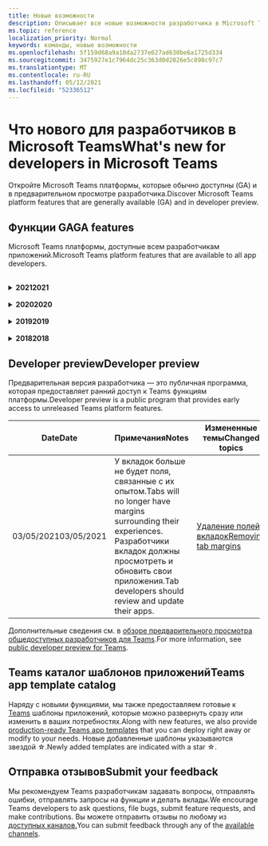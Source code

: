 ```yaml
---
title: Новые возможности
description: Описывает все новые возможности разработчика в Microsoft Teams
ms.topic: reference
localization_priority: Normal
keywords: команды, новые возможности
ms.openlocfilehash: 5f159d68a9a10da2737e627ad630be6a1725d334
ms.sourcegitcommit: 3475927e1c7964dc25c363d0d2026e5c898c97c7
ms.translationtype: MT
ms.contentlocale: ru-RU
ms.lasthandoff: 05/12/2021
ms.locfileid: "52336512"
---
```

# <a name="whats-new-for-developers-in-microsoft-teams"></a><span data-ttu-id="8a5f8-104">Что нового для разработчиков в Microsoft Teams</span><span class="sxs-lookup"><span data-stu-id="8a5f8-104">What's new for developers in Microsoft Teams</span></span>

<span data-ttu-id="8a5f8-105">Откройте Microsoft Teams платформы, которые обычно доступны (GA) и в предварительном просмотре разработчика.</span><span class="sxs-lookup"><span data-stu-id="8a5f8-105">Discover Microsoft Teams platform features that are generally available (GA) and in developer preview.</span></span>

## <a name="ga-features"></a><span data-ttu-id="8a5f8-106">Функции GA</span><span class="sxs-lookup"><span data-stu-id="8a5f8-106">GA features</span></span>

<span data-ttu-id="8a5f8-107">Microsoft Teams платформы, доступные всем разработчикам приложений.</span><span class="sxs-lookup"><span data-stu-id="8a5f8-107">Microsoft Teams platform features that are available to all app developers.</span></span>

<br>

<details>

<summary><span data-ttu-id="8a5f8-108"><b>2021</b></span><span class="sxs-lookup"><span data-stu-id="8a5f8-108"><b>2021</b></span></span></summary>

| <span data-ttu-id="8a5f8-109">**Date**</span><span class="sxs-lookup"><span data-stu-id="8a5f8-109">**Date**</span></span> | <span data-ttu-id="8a5f8-110">**Примечания**</span><span class="sxs-lookup"><span data-stu-id="8a5f8-110">**Notes**</span></span> | <span data-ttu-id="8a5f8-111">**Измененные темы**</span><span class="sxs-lookup"><span data-stu-id="8a5f8-111">**Changed topics**</span></span> |
| -------- | --------- | ------------------ |
|<span data-ttu-id="8a5f8-112">05/10/2021</span><span class="sxs-lookup"><span data-stu-id="8a5f8-112">05/10/2021</span></span>| <span data-ttu-id="8a5f8-113">Манифест v1.10 выпущен.</span><span class="sxs-lookup"><span data-stu-id="8a5f8-113">Manifest v1.10 is released.</span></span>|[<span data-ttu-id="8a5f8-114">Схема манифеста</span><span class="sxs-lookup"><span data-stu-id="8a5f8-114">Manifest schema</span></span>](resources/schema/manifest-schema.md) |
|<span data-ttu-id="8a5f8-115">05/10/2021</span><span class="sxs-lookup"><span data-stu-id="8a5f8-115">05/10/2021</span></span>| <span data-ttu-id="8a5f8-116">Функция настройки приложения.</span><span class="sxs-lookup"><span data-stu-id="8a5f8-116">App customization feature.</span></span>| [<span data-ttu-id="8a5f8-117">Проектирование Microsoft Teams приложения</span><span class="sxs-lookup"><span data-stu-id="8a5f8-117">Designing your Microsoft Teams app</span></span>](~/concepts/design/design-teams-app-overview.md#app-customization) |
|<span data-ttu-id="8a5f8-118">05/07/2021</span><span class="sxs-lookup"><span data-stu-id="8a5f8-118">05/07/2021</span></span>| <span data-ttu-id="8a5f8-119">Глубокие ссылки для аудио- и видеозвонков в чате.</span><span class="sxs-lookup"><span data-stu-id="8a5f8-119">Deep links for audio and video calls in chat.</span></span> |[<span data-ttu-id="8a5f8-120">Прямые ссылки</span><span class="sxs-lookup"><span data-stu-id="8a5f8-120">Deep links</span></span>](concepts/build-and-test/deep-links.md#deep-linking-to-an-audio-or-audio-video-call) |
|<span data-ttu-id="8a5f8-121">04/30/2021</span><span class="sxs-lookup"><span data-stu-id="8a5f8-121">04/30/2021</span></span>|<span data-ttu-id="8a5f8-122">Новые рекомендации по публикации приложений в Teams магазине.</span><span class="sxs-lookup"><span data-stu-id="8a5f8-122">New guidance on how to publish apps to the Teams store.</span></span>|<span data-ttu-id="8a5f8-123">[Публикация приложения в Teams и](concepts/deploy-and-publish/appsource/publish.md)Teams для [хранения](concepts/deploy-and-publish/appsource/prepare/teams-store-validation-guidelines.md)</span><span class="sxs-lookup"><span data-stu-id="8a5f8-123">[Publish your app to the Teams store](concepts/deploy-and-publish/appsource/publish.md), [Teams store validation guidelines](concepts/deploy-and-publish/appsource/prepare/teams-store-validation-guidelines.md)</span></span> |
|<span data-ttu-id="8a5f8-124">04/29/2021</span><span class="sxs-lookup"><span data-stu-id="8a5f8-124">04/29/2021</span></span> | <span data-ttu-id="8a5f8-125">Новое: универсальные действия для адаптивных карт.</span><span class="sxs-lookup"><span data-stu-id="8a5f8-125">New: Universal Actions for Adaptive Cards.</span></span> | [<span data-ttu-id="8a5f8-126">Универсальные действия для адаптивных карточек</span><span class="sxs-lookup"><span data-stu-id="8a5f8-126">Universal Actions for Adaptive Cards</span></span>](task-modules-and-cards/cards/universal-actions-for-adaptive-cards/overview.md) |
|<span data-ttu-id="8a5f8-127">03/18/2021</span><span class="sxs-lookup"><span data-stu-id="8a5f8-127">03/18/2021</span></span>|<span data-ttu-id="8a5f8-128">Примечание. Обновление до версии 4.10 или выше SDK Bot Framework, как мы начали с процесса амортизации для `TeamsInfo.getMembers` и `TeamsInfo.GetMembersAsync` .</span><span class="sxs-lookup"><span data-stu-id="8a5f8-128">Notice: Update to version 4.10 or above of the Bot Framework SDK, as we've started with the deprecation process for `TeamsInfo.getMembers` and `TeamsInfo.GetMembersAsync`.</span></span> | [<span data-ttu-id="8a5f8-129">Изменения API-интерфейса Bot для участников группы или чата</span><span class="sxs-lookup"><span data-stu-id="8a5f8-129">Bot API Changes for Team/Chat Members</span></span>](resources/team-chat-member-api-changes.md) |
|<span data-ttu-id="8a5f8-130">03/05/2021</span><span class="sxs-lookup"><span data-stu-id="8a5f8-130">03/05/2021</span></span>|<span data-ttu-id="8a5f8-131">Примечание. У вкладок больше не будет поля, связанные с их опытом.</span><span class="sxs-lookup"><span data-stu-id="8a5f8-131">Notice: Tabs will no longer have margins surrounding their experiences.</span></span> <span data-ttu-id="8a5f8-132">Разработчики вкладок должны просмотреть и обновить свои приложения.</span><span class="sxs-lookup"><span data-stu-id="8a5f8-132">Tab developers should review and update their apps.</span></span> | [<span data-ttu-id="8a5f8-133">Удаление полей вкладок</span><span class="sxs-lookup"><span data-stu-id="8a5f8-133">Removing tab margins</span></span>](resources/removing-tab-margins.md) |
|<span data-ttu-id="8a5f8-134">03/05/2021</span><span class="sxs-lookup"><span data-stu-id="8a5f8-134">03/05/2021</span></span>|<span data-ttu-id="8a5f8-135">По умолчанию область установки и возможности групповой установки в предварительном просмотре разработчика.</span><span class="sxs-lookup"><span data-stu-id="8a5f8-135">Default install scope and group capability is in developer preview.</span></span>| [<span data-ttu-id="8a5f8-136">Возможности установки по умолчанию и группы</span><span class="sxs-lookup"><span data-stu-id="8a5f8-136">Default install scope and group capability</span></span>](concepts/deploy-and-publish/add-default-install-scope.md) |
|<span data-ttu-id="8a5f8-137">03/05/2021</span><span class="sxs-lookup"><span data-stu-id="8a5f8-137">03/05/2021</span></span>|<span data-ttu-id="8a5f8-138">Переубор личных вкладок приложений</span><span class="sxs-lookup"><span data-stu-id="8a5f8-138">Reorder personal app tabs</span></span>|[<span data-ttu-id="8a5f8-139">Reorder the chat tab in personal apps</span><span class="sxs-lookup"><span data-stu-id="8a5f8-139">Reorder the chat tab in personal apps</span></span>](tabs/how-to/create-tab-pages/content-page.md#reorder-static-personal-tabs)|
|<span data-ttu-id="8a5f8-140">03/04/2021</span><span class="sxs-lookup"><span data-stu-id="8a5f8-140">03/04/2021</span></span>|<span data-ttu-id="8a5f8-141">Маскировка сведений в адаптивных картах.</span><span class="sxs-lookup"><span data-stu-id="8a5f8-141">Information masking in Adaptive cards.</span></span>| [<span data-ttu-id="8a5f8-142">Маскировка сведений в адаптивных картах</span><span class="sxs-lookup"><span data-stu-id="8a5f8-142">Information masking in Adaptive cards</span></span>](task-modules-and-cards/cards/cards-format.md#information-masking-in-adaptive-cards) |
|<span data-ttu-id="8a5f8-143">02/19/2021</span><span class="sxs-lookup"><span data-stu-id="8a5f8-143">02/19/2021</span></span>|<span data-ttu-id="8a5f8-144">Добавлены возможности расположения.</span><span class="sxs-lookup"><span data-stu-id="8a5f8-144">Added location capabilities.</span></span> <br/> <span data-ttu-id="8a5f8-145">Сведения о возможностях расположения добавляются в обзор возможностей устройства, разрешения на использование нативных устройств, интеграцию возможностей мультимедиа и файлов функций сканера QR или штрихкодов.</span><span class="sxs-lookup"><span data-stu-id="8a5f8-145">Location capabilities information is added in the device capabilities overview, native device permissions, integrate media capabilities and QR or barcode scanner capability files.</span></span>|<span data-ttu-id="8a5f8-146">[Обзор](concepts/device-capabilities/device-capabilities-overview.md), [Запрос разрешений устройств](concepts/device-capabilities/native-device-permissions.md), [Интеграция возможностей](concepts/device-capabilities/mobile-camera-image-permissions.md)мультимедиа , [Интеграция QR](concepts/device-capabilities/qr-barcode-scanner-capability.md)или возможности сканера штрихкодов , [Интеграция возможностей расположения](concepts/device-capabilities/location-capability.md)</span><span class="sxs-lookup"><span data-stu-id="8a5f8-146">[Overview](concepts/device-capabilities/device-capabilities-overview.md), [Request device permissions](concepts/device-capabilities/native-device-permissions.md), [Integrate media capabilities](concepts/device-capabilities/mobile-camera-image-permissions.md), [Integrate QR or barcode scanner capability](concepts/device-capabilities/qr-barcode-scanner-capability.md), [Integrate location capabilities](concepts/device-capabilities/location-capability.md)</span></span> |
|<span data-ttu-id="8a5f8-147">02/18/2021</span><span class="sxs-lookup"><span data-stu-id="8a5f8-147">02/18/2021</span></span>|<span data-ttu-id="8a5f8-148">Добавлена возможность сканера QR или штрихкода.</span><span class="sxs-lookup"><span data-stu-id="8a5f8-148">Added QR or barcode scanner capability.</span></span> <br/> <span data-ttu-id="8a5f8-149">Сведения о возможностях сканера QR или штрихкодов добавляются в обзор возможностей устройства, разрешения на устройства и интеграцию файлов возможностей мультимедиа.</span><span class="sxs-lookup"><span data-stu-id="8a5f8-149">QR or barcode scanner  capability information is added in the device capabilities overview, native device permissions and integrate media capabilities files.</span></span>|<span data-ttu-id="8a5f8-150">[Обзор](concepts/device-capabilities/device-capabilities-overview.md), [Запрос разрешений устройств](concepts/device-capabilities/native-device-permissions.md), [Интеграция возможностей мультимедиа](concepts/device-capabilities/mobile-camera-image-permissions.md), [Интеграция QR или сканер штрихкодов](concepts/device-capabilities/qr-barcode-scanner-capability.md)</span><span class="sxs-lookup"><span data-stu-id="8a5f8-150">[Overview](concepts/device-capabilities/device-capabilities-overview.md), [Request device permissions](concepts/device-capabilities/native-device-permissions.md), [Integrate media capabilities](concepts/device-capabilities/mobile-camera-image-permissions.md), [Integrate QR or barcode scanner capability](concepts/device-capabilities/qr-barcode-scanner-capability.md)</span></span> |
|<span data-ttu-id="8a5f8-151">02/09/2021</span><span class="sxs-lookup"><span data-stu-id="8a5f8-151">02/09/2021</span></span>|<span data-ttu-id="8a5f8-152">Добавлен обзор возможностей устройства.</span><span class="sxs-lookup"><span data-stu-id="8a5f8-152">Added device capabilities overview.</span></span> <br/> <span data-ttu-id="8a5f8-153">Сведения о возможностях микрофона добавляются в разрешения на родном устройстве и интегрируют файлы возможностей мультимедиа.</span><span class="sxs-lookup"><span data-stu-id="8a5f8-153">Microphone capability information is added in the native device permissions and integrate media capabilities files.</span></span>|<span data-ttu-id="8a5f8-154">[Обзор](concepts/device-capabilities/device-capabilities-overview.md), [Запрос разрешений устройств](concepts/device-capabilities/native-device-permissions.md), [Интеграция возможностей мультимедиа](concepts/device-capabilities/mobile-camera-image-permissions.md)</span><span class="sxs-lookup"><span data-stu-id="8a5f8-154">[Overview](concepts/device-capabilities/device-capabilities-overview.md), [Request device permissions](concepts/device-capabilities/native-device-permissions.md), [Integrate media capabilities](concepts/device-capabilities/mobile-camera-image-permissions.md)</span></span>|

<br>

</details>

<br>

<details>
  
<summary><span data-ttu-id="8a5f8-155"><b>2020</b></span><span class="sxs-lookup"><span data-stu-id="8a5f8-155"><b>2020</b></span></span></summary>

| <span data-ttu-id="8a5f8-156">**Date**</span><span class="sxs-lookup"><span data-stu-id="8a5f8-156">**Date**</span></span> | <span data-ttu-id="8a5f8-157">**Примечания**</span><span class="sxs-lookup"><span data-stu-id="8a5f8-157">**Notes**</span></span> | <span data-ttu-id="8a5f8-158">**Измененные темы**</span><span class="sxs-lookup"><span data-stu-id="8a5f8-158">**Changed topics**</span></span> |
| -------- | --------- | ------------------ |
|<span data-ttu-id="8a5f8-159">11/30/2020</span><span class="sxs-lookup"><span data-stu-id="8a5f8-159">11/30/2020</span></span>|<span data-ttu-id="8a5f8-160">Интеграция платформы удостоверений с Teams набор средств и Visual Studio Code для вкладок</span><span class="sxs-lookup"><span data-stu-id="8a5f8-160">Identity platform integration with Teams Toolkit and Visual Studio Code for tabs</span></span>|[<span data-ttu-id="8a5f8-161">Проверка подлинности с одним входом с Teams набор средств и Visual Studio Code для вкладок</span><span class="sxs-lookup"><span data-stu-id="8a5f8-161">Single sign-on authentication with Teams Toolkit and Visual Studio Code for tabs</span></span>](toolkit/visual-studio-code-tab-sso.md)|
|<span data-ttu-id="8a5f8-162">11/16/2020</span><span class="sxs-lookup"><span data-stu-id="8a5f8-162">11/16/2020</span></span>|<span data-ttu-id="8a5f8-163">Teams манифест приложения, обновленный до версии 1.8</span><span class="sxs-lookup"><span data-stu-id="8a5f8-163">Teams app manifest updated to version 1.8</span></span>|[<span data-ttu-id="8a5f8-164">Справка: схема манифеста для Microsoft Teams</span><span class="sxs-lookup"><span data-stu-id="8a5f8-164">Reference: Manifest schema for Microsoft Teams</span></span>](resources/schema/manifest-schema.md)|
|<span data-ttu-id="8a5f8-165">11/10/2020</span><span class="sxs-lookup"><span data-stu-id="8a5f8-165">11/10/2020</span></span>|<span data-ttu-id="8a5f8-166">Teams руководства по разработке ботов</span><span class="sxs-lookup"><span data-stu-id="8a5f8-166">Teams bot design guidelines</span></span>|[<span data-ttu-id="8a5f8-167">Рекомендации по проектированию ботов</span><span class="sxs-lookup"><span data-stu-id="8a5f8-167">Bot design guidelines</span></span>](bots/design/bots.md)|
|<span data-ttu-id="8a5f8-168">09/30/2020</span><span class="sxs-lookup"><span data-stu-id="8a5f8-168">09/30/2020</span></span>|<span data-ttu-id="8a5f8-169">Теперь поддерживается отправка и получение файлов ботам на мобильных устройствах.</span><span class="sxs-lookup"><span data-stu-id="8a5f8-169">Sending and receiving files to bots on mobile devices is now supported.</span></span>|[<span data-ttu-id="8a5f8-170">Отправка и получение файлов через бот</span><span class="sxs-lookup"><span data-stu-id="8a5f8-170">Send and receive files through your bot</span></span>](resources/bot-v3/bots-files.md)|
|<span data-ttu-id="8a5f8-171">09/22/2020</span><span class="sxs-lookup"><span data-stu-id="8a5f8-171">09/22/2020</span></span>|<span data-ttu-id="8a5f8-172">Новые сведения для начала работы с Teams разработкой.</span><span class="sxs-lookup"><span data-stu-id="8a5f8-172">New information for getting started with Teams development.</span></span>|[<span data-ttu-id="8a5f8-173">Создание первого обзора Teams приложения</span><span class="sxs-lookup"><span data-stu-id="8a5f8-173">Build your first Teams app overview</span></span>](build-your-first-app/build-first-app-overview.md)|
|<span data-ttu-id="8a5f8-174">09/18/2020</span><span class="sxs-lookup"><span data-stu-id="8a5f8-174">09/18/2020</span></span>|<span data-ttu-id="8a5f8-175">Поддержка приложений для собраний Teams (Предварительная версия выпуска).</span><span class="sxs-lookup"><span data-stu-id="8a5f8-175">Support for in-meeting Teams apps (Release Preview).</span></span>|<span data-ttu-id="8a5f8-176">[Создание приложений для Teams собраний](apps-in-teams-meetings/create-apps-for-teams-meetings.md) и [приложений в Teams собраниях](apps-in-teams-meetings/teams-apps-in-meetings.md)</span><span class="sxs-lookup"><span data-stu-id="8a5f8-176">[Create apps for Teams meetings](apps-in-teams-meetings/create-apps-for-teams-meetings.md) and [Apps in Teams meetings](apps-in-teams-meetings/teams-apps-in-meetings.md)</span></span>|
|<span data-ttu-id="8a5f8-177">08/19/2020</span><span class="sxs-lookup"><span data-stu-id="8a5f8-177">08/19/2020</span></span>|<span data-ttu-id="8a5f8-178">Импорт Teams с помощью Microsoft Graph.</span><span class="sxs-lookup"><span data-stu-id="8a5f8-178">Import Teams messages with Microsoft Graph.</span></span>|[<span data-ttu-id="8a5f8-179">Импорт сообщений из сторонних платформ в Teams с помощью Microsoft Graph</span><span class="sxs-lookup"><span data-stu-id="8a5f8-179">Import third-party platform messages to Teams using Microsoft Graph</span></span>](graph-api/import-messages/import-external-messages-to-teams.md)
| <span data-ttu-id="8a5f8-180">08/12/2020</span><span class="sxs-lookup"><span data-stu-id="8a5f8-180">08/12/2020</span></span> |<span data-ttu-id="8a5f8-181">Поддержка адаптивных карт в входящий веб-сайт перенесена в ga.</span><span class="sxs-lookup"><span data-stu-id="8a5f8-181">Adaptive Cards support in incoming webhook moved to GA.</span></span>|[<span data-ttu-id="8a5f8-182">Отправка адаптивных карточек с помощью входящего веб-перехватчика</span><span class="sxs-lookup"><span data-stu-id="8a5f8-182">Send adaptive cards using an incoming webhook</span></span>](~/webhooks-and-connectors/how-to/connectors-using.md#send-adaptive-cards-using-an-incoming-webhook) |
|<span data-ttu-id="8a5f8-183">08/10/2020</span><span class="sxs-lookup"><span data-stu-id="8a5f8-183">08/10/2020</span></span>|<span data-ttu-id="8a5f8-184">Начало создания Teams приложений с помощью Visual Studio набор средств.</span><span class="sxs-lookup"><span data-stu-id="8a5f8-184">Get started building Teams apps with the Visual Studio Toolkit.</span></span>|[<span data-ttu-id="8a5f8-185">Создание приложений с помощью Microsoft Teams набор средств и Visual Studio Code</span><span class="sxs-lookup"><span data-stu-id="8a5f8-185">Build apps with the Microsoft Teams Toolkit and Visual Studio Code</span></span>](toolkit/visual-studio-overview.md) |
|<span data-ttu-id="8a5f8-186">08/06/2020</span><span class="sxs-lookup"><span data-stu-id="8a5f8-186">08/06/2020</span></span>|<span data-ttu-id="8a5f8-187">Поддержка проверки подлинности tabs SSO.</span><span class="sxs-lookup"><span data-stu-id="8a5f8-187">Support for Tabs SSO authentication.</span></span>|[<span data-ttu-id="8a5f8-188">Разработка вкладки SSO Microsoft Teams</span><span class="sxs-lookup"><span data-stu-id="8a5f8-188">Develop an SSO Microsoft Teams Tab</span></span>](tabs/how-to/authentication/auth-aad-sso.md#develop-an-sso-microsoft-teams-tab) |
|<span data-ttu-id="8a5f8-189">07/27/2020</span><span class="sxs-lookup"><span data-stu-id="8a5f8-189">07/27/2020</span></span> | <span data-ttu-id="8a5f8-190">Graph активных ботов и сообщений (Public Preview).</span><span class="sxs-lookup"><span data-stu-id="8a5f8-190">Graph proactive bots and messages (Public Preview).</span></span>|[<span data-ttu-id="8a5f8-191">Включить активную установку ботов и активный обмен сообщениями в Teams с microsoft Graph</span><span class="sxs-lookup"><span data-stu-id="8a5f8-191">Enable proactive bot installation and proactive messaging in Teams with Microsoft Graph</span></span>](graph-api/proactive-bots-and-messages/graph-proactive-bots-and-messages.md)|
| <span data-ttu-id="8a5f8-192">07/22/2020</span><span class="sxs-lookup"><span data-stu-id="8a5f8-192">07/22/2020</span></span> |<span data-ttu-id="8a5f8-193">Обновления возможностей мобильных устройств.</span><span class="sxs-lookup"><span data-stu-id="8a5f8-193">Mobile device capability updates.</span></span>|[<span data-ttu-id="8a5f8-194">Запрос разрешений устройства для вкладки Microsoft Teams</span><span class="sxs-lookup"><span data-stu-id="8a5f8-194">Request device permissions for your Microsoft Teams tab</span></span>](concepts/device-capabilities/native-device-permissions.md) |
|<span data-ttu-id="8a5f8-195">07/20/2020</span><span class="sxs-lookup"><span data-stu-id="8a5f8-195">07/20/2020</span></span>|<span data-ttu-id="8a5f8-196">Teams Средство проверки приложений для отправки appSource.</span><span class="sxs-lookup"><span data-stu-id="8a5f8-196">Teams App Validation Tool for AppSource submissions.</span></span>|[<span data-ttu-id="8a5f8-197">Teams Средство проверки приложений</span><span class="sxs-lookup"><span data-stu-id="8a5f8-197">Teams App Validation Tool</span></span>](concepts/deploy-and-publish/appsource/prepare/submission-checklist.md)
|<span data-ttu-id="8a5f8-198">07/15/2020</span><span class="sxs-lookup"><span data-stu-id="8a5f8-198">07/15/2020</span></span>|<span data-ttu-id="8a5f8-199">Создание виртуального помощника для Teams.</span><span class="sxs-lookup"><span data-stu-id="8a5f8-199">Create a virtual assistant for Teams.</span></span>|[<span data-ttu-id="8a5f8-200">Виртуальный помощник для Microsoft Teams</span><span class="sxs-lookup"><span data-stu-id="8a5f8-200">Virtual Assistant for Microsoft Teams</span></span>](samples/virtual-assistant.md)|
|<span data-ttu-id="8a5f8-201">07/14/2020</span><span class="sxs-lookup"><span data-stu-id="8a5f8-201">07/14/2020</span></span>|<span data-ttu-id="8a5f8-202">Наружная документация по индикатору нагрузки.</span><span class="sxs-lookup"><span data-stu-id="8a5f8-202">Surfacing a native loading indicator documentation.</span></span>|[<span data-ttu-id="8a5f8-203">Отображение индикатора загрузки</span><span class="sxs-lookup"><span data-stu-id="8a5f8-203">Showing a native loading indicator</span></span>](tabs/how-to/create-tab-pages/content-page.md#show-a-native-loading-indicator)
|<span data-ttu-id="8a5f8-204">07/01/2020</span><span class="sxs-lookup"><span data-stu-id="8a5f8-204">07/01/2020</span></span>|<span data-ttu-id="8a5f8-205">Начало создания Teams приложений с помощью Visual Studio Code набор средств.</span><span class="sxs-lookup"><span data-stu-id="8a5f8-205">Get started building Teams apps with the Visual Studio Code Toolkit.</span></span>|[<span data-ttu-id="8a5f8-206">Создание приложений с помощью Microsoft Teams набор средств и Visual Studio Code</span><span class="sxs-lookup"><span data-stu-id="8a5f8-206">Build apps with the Microsoft Teams Toolkit and Visual Studio Code</span></span>](toolkit/visual-studio-code-overview.md) |
|<span data-ttu-id="8a5f8-207">07/01/2020</span><span class="sxs-lookup"><span data-stu-id="8a5f8-207">07/01/2020</span></span>|<span data-ttu-id="8a5f8-208">Один вход для вкладок GA для Teams и настольных клиентов.</span><span class="sxs-lookup"><span data-stu-id="8a5f8-208">Single sign-on for tabs GA for Teams web and desktop clients.</span></span>|[<span data-ttu-id="8a5f8-209">Единый Sign-On (SSO)</span><span class="sxs-lookup"><span data-stu-id="8a5f8-209">Single Sign-On (SSO)</span></span>](tabs/how-to/authentication/auth-aad-sso.md)|
|<span data-ttu-id="8a5f8-210">06/05/2020</span><span class="sxs-lookup"><span data-stu-id="8a5f8-210">06/05/2020</span></span>| <span data-ttu-id="8a5f8-211">Схема манифеста обновлена до версии 1.7.</span><span class="sxs-lookup"><span data-stu-id="8a5f8-211">Manifest Schema updated to version 1.7.</span></span>| [<span data-ttu-id="8a5f8-212">Справка: схема манифеста для Microsoft Teams</span><span class="sxs-lookup"><span data-stu-id="8a5f8-212">Reference: Manifest schema for Microsoft Teams</span></span>](resources/schema/manifest-schema.md)|
|<span data-ttu-id="8a5f8-213">05/18/2020</span><span class="sxs-lookup"><span data-stu-id="8a5f8-213">05/18/2020</span></span>|<span data-ttu-id="8a5f8-214">Интеграция Power Virtual Agents с Teams.</span><span class="sxs-lookup"><span data-stu-id="8a5f8-214">Integrate Power Virtual Agents with Teams.</span></span>|[<span data-ttu-id="8a5f8-215">Интеграция Power Virtual Agents чат-бота с Microsoft Teams</span><span class="sxs-lookup"><span data-stu-id="8a5f8-215">Integrate a Power Virtual Agents chatbot with Microsoft Teams</span></span>](bots/how-to/add-power-virtual-agents-bot-to-teams.md)|
|<span data-ttu-id="8a5f8-216">04/01/2020</span><span class="sxs-lookup"><span data-stu-id="8a5f8-216">04/01/2020</span></span>|<span data-ttu-id="8a5f8-217">Интеграция систем WFM с соединитетелем Shifts для Teams.</span><span class="sxs-lookup"><span data-stu-id="8a5f8-217">Integrate WFM systems with Shifts Connector for Teams.</span></span>|[<span data-ttu-id="8a5f8-218">Microsoft Teams Сдвиг соединители WFM</span><span class="sxs-lookup"><span data-stu-id="8a5f8-218">Microsoft Teams Shifts WFM connectors</span></span>](samples/shifts-wfm-connectors.md)
| <span data-ttu-id="8a5f8-219">03/24/2020</span><span class="sxs-lookup"><span data-stu-id="8a5f8-219">03/24/2020</span></span> | <span data-ttu-id="8a5f8-220">Добавлена поддержка для получения одного участника беседы и дополнительная поддержка для получения страниц участников.</span><span class="sxs-lookup"><span data-stu-id="8a5f8-220">Added support for retrieving a single member of a conversation, and additional support for retrieving paged members.</span></span> | [<span data-ttu-id="8a5f8-221">Получите контекст Teams для вашего бота</span><span class="sxs-lookup"><span data-stu-id="8a5f8-221">Get Teams context for your bot</span></span>](~/bots/how-to/get-teams-context.md) |

<br>

</details>

<br>

<details>
  
<summary><span data-ttu-id="8a5f8-222"><b>2019</b></span><span class="sxs-lookup"><span data-stu-id="8a5f8-222"><b>2019</b></span></span></summary>

| <span data-ttu-id="8a5f8-223">**Date**</span><span class="sxs-lookup"><span data-stu-id="8a5f8-223">**Date**</span></span> | <span data-ttu-id="8a5f8-224">**Примечания**</span><span class="sxs-lookup"><span data-stu-id="8a5f8-224">**Notes**</span></span> | <span data-ttu-id="8a5f8-225">**Измененные темы**</span><span class="sxs-lookup"><span data-stu-id="8a5f8-225">**Changed topics**</span></span> |
| -------- | --------- | ------------------ |
| <span data-ttu-id="8a5f8-226">12/26/2019</span><span class="sxs-lookup"><span data-stu-id="8a5f8-226">12/26/2019</span></span> | <span data-ttu-id="8a5f8-227">Параметр полезной нагрузки, отправленной боту, больше не шифруется, что позволяет использовать это значение для создания глубоких ссылок `replyToId` на эти сообщения.</span><span class="sxs-lookup"><span data-stu-id="8a5f8-227">The `replyToId` parameter in payloads sent to a bot is no longer encrypted, allowing you to use this value to construct deeplinks to these messages.</span></span> <span data-ttu-id="8a5f8-228">Полезной нагрузки сообщения включают зашифрованные значения в параметре.</span><span class="sxs-lookup"><span data-stu-id="8a5f8-228">Message payloads include the encrypted values in the parameter.</span></span> <span data-ttu-id="8a5f8-229">`legacy.replyToId`.</span><span class="sxs-lookup"><span data-stu-id="8a5f8-229">`legacy.replyToId`.</span></span>  |
| <span data-ttu-id="8a5f8-230">11/05/2019</span><span class="sxs-lookup"><span data-stu-id="8a5f8-230">11/05/2019</span></span> | <span data-ttu-id="8a5f8-231">Один вход с помощью Teams JavaScript SDK.</span><span class="sxs-lookup"><span data-stu-id="8a5f8-231">Single sign-on using the Teams JavaScript SDK.</span></span> | [<span data-ttu-id="8a5f8-232">Единый вход</span><span class="sxs-lookup"><span data-stu-id="8a5f8-232">Single sign-on</span></span>](tabs/how-to/authentication/auth-aad-sso.md) |
| <span data-ttu-id="8a5f8-233">10/31/2019</span><span class="sxs-lookup"><span data-stu-id="8a5f8-233">10/31/2019</span></span> | <span data-ttu-id="8a5f8-234">Разговорные боты и документация по расширению обмена сообщениями обновлены с учетом SDK 4.6 Bot Framework.</span><span class="sxs-lookup"><span data-stu-id="8a5f8-234">Conversational bots and messaging extension documentation updated to reflect the 4.6 Bot Framework SDK.</span></span> <span data-ttu-id="8a5f8-235">Документация по SDK v3 доступна в разделе Ресурсы.</span><span class="sxs-lookup"><span data-stu-id="8a5f8-235">Documentation for the v3 SDK is available in the Resources section.</span></span> | <span data-ttu-id="8a5f8-236">Вся документация по расширению ботов и сообщений.</span><span class="sxs-lookup"><span data-stu-id="8a5f8-236">All bot and messaging extension documentation.</span></span> |
| <span data-ttu-id="8a5f8-237">10/31/2019</span><span class="sxs-lookup"><span data-stu-id="8a5f8-237">10/31/2019</span></span> | <span data-ttu-id="8a5f8-238">Новая структура документации и рефакторинг основных статей.</span><span class="sxs-lookup"><span data-stu-id="8a5f8-238">New documentation structure, and major article refactoring.</span></span> <span data-ttu-id="8a5f8-239">Пожалуйста, сообщайте о каких-либо мертвых ссылках или 404's, создав GitHub проблемы.</span><span class="sxs-lookup"><span data-stu-id="8a5f8-239">Please report any dead links or 404's by creating a GitHub Issue.</span></span> | <span data-ttu-id="8a5f8-240">Все из них!</span><span class="sxs-lookup"><span data-stu-id="8a5f8-240">All of them!</span></span> |
| <span data-ttu-id="8a5f8-241">09/13/2019</span><span class="sxs-lookup"><span data-stu-id="8a5f8-241">09/13/2019</span></span> | <span data-ttu-id="8a5f8-242">Бот запроса устанавливается из расширения обмена сообщениями на основе действий.</span><span class="sxs-lookup"><span data-stu-id="8a5f8-242">Request bot is installed from action-based messaging extension.</span></span> | [<span data-ttu-id="8a5f8-243">Инициировать действия с расширениями обмена сообщениями</span><span class="sxs-lookup"><span data-stu-id="8a5f8-243">Initiate actions with messaging extensions</span></span>](resources/messaging-extension-v3/create-extensions.md#request-to-install-your-conversational-bot)
| <span data-ttu-id="8a5f8-244">08/28/2019</span><span class="sxs-lookup"><span data-stu-id="8a5f8-244">08/28/2019</span></span> | <span data-ttu-id="8a5f8-245">Поддержка частных каналов на вкладке и соединители.</span><span class="sxs-lookup"><span data-stu-id="8a5f8-245">Support for private channels in tabs and Connectors.</span></span> | [<span data-ttu-id="8a5f8-246">Получение контекста для вкладки</span><span class="sxs-lookup"><span data-stu-id="8a5f8-246">Get context for your tab</span></span>](tabs/how-to/access-teams-context.md#retrieving-context-in-private-channels) |
| <span data-ttu-id="8a5f8-247">06/20/2019</span><span class="sxs-lookup"><span data-stu-id="8a5f8-247">06/20/2019</span></span> | <span data-ttu-id="8a5f8-248">Поделитесь внешним веб-сайтом с внешнего веб-сайта в Teams канал.</span><span class="sxs-lookup"><span data-stu-id="8a5f8-248">Share an external website, from an external website, into a Teams channel.</span></span> | [<span data-ttu-id="8a5f8-249">Поделиться с Teams</span><span class="sxs-lookup"><span data-stu-id="8a5f8-249">Share to Teams</span></span>](~/share-to-teams.md) |
| <span data-ttu-id="8a5f8-250">05/25/2019</span><span class="sxs-lookup"><span data-stu-id="8a5f8-250">05/25/2019</span></span> | <span data-ttu-id="8a5f8-251">Ответьте сообщением бота из модуля задач.</span><span class="sxs-lookup"><span data-stu-id="8a5f8-251">Respond with bot message from task module.</span></span> | [<span data-ttu-id="8a5f8-252">Отвечать сообщением бота из модуля задач</span><span class="sxs-lookup"><span data-stu-id="8a5f8-252">Respond with bot message from task module</span></span>](resources/messaging-extension-v3/create-extensions.md#respond-with-an-adaptive-card-message-sent-from-a-bot) |
| <span data-ttu-id="8a5f8-253">05/25/2019</span><span class="sxs-lookup"><span data-stu-id="8a5f8-253">05/25/2019</span></span> | <span data-ttu-id="8a5f8-254">Боты в групповых чатах.</span><span class="sxs-lookup"><span data-stu-id="8a5f8-254">Bots in group chats.</span></span> | [<span data-ttu-id="8a5f8-255">Взаимодействие с ботом в групповом чате или канале</span><span class="sxs-lookup"><span data-stu-id="8a5f8-255">Interact with a bot in group chat or channel</span></span>](~/concepts/bots/bot-conversations/bots-conv-channel.md) |
| <span data-ttu-id="8a5f8-256">05/20/2019</span><span class="sxs-lookup"><span data-stu-id="8a5f8-256">05/20/2019</span></span> | <span data-ttu-id="8a5f8-257">Локализация манифеста приложений.</span><span class="sxs-lookup"><span data-stu-id="8a5f8-257">App manifest localization.</span></span> | [<span data-ttu-id="8a5f8-258">Локализация приложений</span><span class="sxs-lookup"><span data-stu-id="8a5f8-258">App localization</span></span>](~/publishing/apps-localization.md) |
| <span data-ttu-id="8a5f8-259">05/20/2019</span><span class="sxs-lookup"><span data-stu-id="8a5f8-259">05/20/2019</span></span> | <span data-ttu-id="8a5f8-260">Действия сообщения.</span><span class="sxs-lookup"><span data-stu-id="8a5f8-260">Message actions.</span></span> | [<span data-ttu-id="8a5f8-261">Действия сообщений</span><span class="sxs-lookup"><span data-stu-id="8a5f8-261">Message Actions</span></span>](resources/messaging-extension-v3/create-extensions.md#action-type-message-extensions) |
| <span data-ttu-id="8a5f8-262">05/20/2019</span><span class="sxs-lookup"><span data-stu-id="8a5f8-262">05/20/2019</span></span> | <span data-ttu-id="8a5f8-263">Разгрузка ссылок (пользовательские предварительные просмотры URL-адресов).</span><span class="sxs-lookup"><span data-stu-id="8a5f8-263">Link unfurling (custom URL previews).</span></span> | [<span data-ttu-id="8a5f8-264">Развертывание ссылки</span><span class="sxs-lookup"><span data-stu-id="8a5f8-264">Link unfurling</span></span>](messaging-extensions/how-to/link-unfurling.md)|
| <span data-ttu-id="8a5f8-265">05/06/2019</span><span class="sxs-lookup"><span data-stu-id="8a5f8-265">05/06/2019</span></span> | <span data-ttu-id="8a5f8-266">Программа сертификации приложений для приложений магазина.</span><span class="sxs-lookup"><span data-stu-id="8a5f8-266">Application Certification program for store apps.</span></span> | [<span data-ttu-id="8a5f8-267">Сертификация приложений</span><span class="sxs-lookup"><span data-stu-id="8a5f8-267">Application Certification</span></span>](~/concepts/deploy-and-publish/appsource/post-publish/overview.md#complete-microsoft-365-certification) |
| <span data-ttu-id="8a5f8-268">05/06/2019</span><span class="sxs-lookup"><span data-stu-id="8a5f8-268">05/06/2019</span></span> | <span data-ttu-id="8a5f8-269">Шаблоны приложений теперь доступны.</span><span class="sxs-lookup"><span data-stu-id="8a5f8-269">App Templates are now available.</span></span> | [<span data-ttu-id="8a5f8-270">Шаблоны приложений</span><span class="sxs-lookup"><span data-stu-id="8a5f8-270">App Templates</span></span>](~/samples/app-templates.md) |
| <span data-ttu-id="8a5f8-271">04/23/2019</span><span class="sxs-lookup"><span data-stu-id="8a5f8-271">04/23/2019</span></span> | <span data-ttu-id="8a5f8-272">Расширения обмена сообщениями на основе действий теперь доступны.</span><span class="sxs-lookup"><span data-stu-id="8a5f8-272">Action-based Messaging Extensions are now available.</span></span> | [<span data-ttu-id="8a5f8-273">Расширения сообщений на основе действий</span><span class="sxs-lookup"><span data-stu-id="8a5f8-273">Action-based Message Extensions</span></span>](~/concepts/messaging-extensions/create-extensions.md) |
| <span data-ttu-id="8a5f8-274">02/18/2019</span><span class="sxs-lookup"><span data-stu-id="8a5f8-274">02/18/2019</span></span> | <span data-ttu-id="8a5f8-275">Создание глубоких ссылок на частный чат не является предварительным и доступным для разработчика.</span><span class="sxs-lookup"><span data-stu-id="8a5f8-275">Creating deep links to private chat is out of developer preview and available.</span></span> | [<span data-ttu-id="8a5f8-276">Глубокая связь с чатом</span><span class="sxs-lookup"><span data-stu-id="8a5f8-276">Deep linking to a chat</span></span>](concepts/build-and-test/deep-links.md#deep-linking-to-a-chat) |
| <span data-ttu-id="8a5f8-277">01/23/2019</span><span class="sxs-lookup"><span data-stu-id="8a5f8-277">01/23/2019</span></span> | <span data-ttu-id="8a5f8-278">Сведения о SKU и licenceType в контексте вкладки.</span><span class="sxs-lookup"><span data-stu-id="8a5f8-278">Surfacing SKU and licenceType information in the tab context.</span></span> | [<span data-ttu-id="8a5f8-279">Tab Context</span><span class="sxs-lookup"><span data-stu-id="8a5f8-279">Tab Context</span></span>](~/concepts/tabs/tabs-context.md) |

<br>

</details>

<br>

<details>

<summary><span data-ttu-id="8a5f8-280"><b>2018</b></span><span class="sxs-lookup"><span data-stu-id="8a5f8-280"><b>2018</b></span></span></summary>

| <span data-ttu-id="8a5f8-281">**Date**</span><span class="sxs-lookup"><span data-stu-id="8a5f8-281">**Date**</span></span> | <span data-ttu-id="8a5f8-282">**Примечания**</span><span class="sxs-lookup"><span data-stu-id="8a5f8-282">**Notes**</span></span> | <span data-ttu-id="8a5f8-283">**Измененные темы**</span><span class="sxs-lookup"><span data-stu-id="8a5f8-283">**Changed topics**</span></span> |
| -------- | --------- | ------------------ |
| <span data-ttu-id="8a5f8-284">11/12/2018</span><span class="sxs-lookup"><span data-stu-id="8a5f8-284">11/12/2018</span></span> | <span data-ttu-id="8a5f8-285">Вкладки в групповом чате теперь доступны в выпущенной версии Teams и перенесены из предварительного просмотра разработчика.</span><span class="sxs-lookup"><span data-stu-id="8a5f8-285">Tabs in group chat is now available in the released version of Teams, and has been moved out of developer preview.</span></span> <span data-ttu-id="8a5f8-286">В рамках этой работы раздел вкладок был переработан для ясности.</span><span class="sxs-lookup"><span data-stu-id="8a5f8-286">As part of this work, the tabs section has been reworked for clarity.</span></span>| [<span data-ttu-id="8a5f8-287">Настраиваемые вкладки</span><span class="sxs-lookup"><span data-stu-id="8a5f8-287">Configurable tabs</span></span>](~/concepts/tabs/tabs-configurable.md) |
| <span data-ttu-id="8a5f8-288">11/11/2018</span><span class="sxs-lookup"><span data-stu-id="8a5f8-288">11/11/2018</span></span> | <span data-ttu-id="8a5f8-289">Начало работы для Node JS и для .NET/C# было обновлено, чтобы использовать App Studio в Teams, и был добавлен новый раздел о размещении приложений node Teams Azure.</span><span class="sxs-lookup"><span data-stu-id="8a5f8-289">Getting started for Node JS and for .NET/C# has been updated to use App Studio in Teams, and a new section has been added on hosting Node based Teams apps in Azure.</span></span> | <span data-ttu-id="8a5f8-290">Начало работы на платформе Microsoft Teams с [C#/.NET](~/get-started/get-started-dotnet-app-studio.md)и App Studio , начало работы на платформе Microsoft Teams с [Node JS](~/get-started/get-started-nodejs-app-studio.md)и App Studio , хост ваше приложение Teams узла в [Azure](~/get-started/get-started-nodejs-in-azure.md)</span><span class="sxs-lookup"><span data-stu-id="8a5f8-290">[Get started on the Microsoft Teams platform with C#/.NET and App Studio](~/get-started/get-started-dotnet-app-studio.md),  [Get started on the Microsoft Teams platform with Node JS and App Studio](~/get-started/get-started-nodejs-app-studio.md), [Host your Node Teams app in Azure](~/get-started/get-started-nodejs-in-azure.md)</span></span>|
| <span data-ttu-id="8a5f8-291">11/09/2018</span><span class="sxs-lookup"><span data-stu-id="8a5f8-291">11/09/2018</span></span> | <span data-ttu-id="8a5f8-292">Теперь можно создавать глубокие ссылки на частные чаты между пользователями.</span><span class="sxs-lookup"><span data-stu-id="8a5f8-292">You can now create deep links to private chats between users.</span></span> | [<span data-ttu-id="8a5f8-293">Глубокая связь с чатом</span><span class="sxs-lookup"><span data-stu-id="8a5f8-293">Deep linking to a chat</span></span>](concepts/build-and-test/deep-links.md#deep-linking-to-a-chat) |
| <span data-ttu-id="8a5f8-294">11/08/2018</span><span class="sxs-lookup"><span data-stu-id="8a5f8-294">11/08/2018</span></span> | <span data-ttu-id="8a5f8-295">SharePoint Framework 1.7 отгружена и вместе с ней новая функция для использования вкладки Microsoft Teams в качестве SharePoint Framework веб-части.</span><span class="sxs-lookup"><span data-stu-id="8a5f8-295">SharePoint Framework 1.7 has shipped and with it a new feature to use Microsoft Teams tab as a SharePoint Framework web part.</span></span> | [<span data-ttu-id="8a5f8-296">Вкладки в SharePoint</span><span class="sxs-lookup"><span data-stu-id="8a5f8-296">Tabs in SharePoint</span></span>](~/concepts/tabs/tabs-in-sharepoint.md) |
| <span data-ttu-id="8a5f8-297">11/05/2018</span><span class="sxs-lookup"><span data-stu-id="8a5f8-297">11/05/2018</span></span> | <span data-ttu-id="8a5f8-298">Была **выпущена** функция модуля задач.</span><span class="sxs-lookup"><span data-stu-id="8a5f8-298">The **task module** feature was released.</span></span> <span data-ttu-id="8a5f8-299">Модуль задач позволяет создавать в приложении модальные всплывающие Teams, как из ботов, так и из вкладок.</span><span class="sxs-lookup"><span data-stu-id="8a5f8-299">A task module allows you to create modal popup experiences in your Teams application, from both bots and tabs.</span></span> <span data-ttu-id="8a5f8-300">В всплывающее всплывающее представление можно запустить собственный пользовательский код HTML/JavaScript, показать виджет на основе, например видео YouTube или Microsoft Stream, или отобразить `<iframe>` [адаптивную карту.](/adaptive-cards/)</span><span class="sxs-lookup"><span data-stu-id="8a5f8-300">Inside the popup, you can run your own custom HTML/JavaScript code, show an `<iframe>`-based widget such as a YouTube or Microsoft Stream video, or display an [Adaptive card](/adaptive-cards/).</span></span> | <span data-ttu-id="8a5f8-301">[Обзор модуля задач,](~/concepts/task-modules/task-modules-overview.md) [модуль задач в вкладке,](~/concepts/task-modules/task-modules-tabs.md)  [модуль задач в ботах](~/concepts/task-modules/task-modules-bots.md)</span><span class="sxs-lookup"><span data-stu-id="8a5f8-301">[Task module Overview](~/concepts/task-modules/task-modules-overview.md), [task module in tabs](~/concepts/task-modules/task-modules-tabs.md),  [task module in bots](~/concepts/task-modules/task-modules-bots.md)</span></span> |
| <span data-ttu-id="8a5f8-302">10/05/2018</span><span class="sxs-lookup"><span data-stu-id="8a5f8-302">10/05/2018</span></span> | <span data-ttu-id="8a5f8-303">Информация о форматировании для карт была обновлена и протестирована на настольных компьютерах, клиентах iOS и Android для Teams.</span><span class="sxs-lookup"><span data-stu-id="8a5f8-303">Formatting information for cards has been updated, and tested in the desktop, iOS and Android clients for Teams.</span></span> | <span data-ttu-id="8a5f8-304">[Форматирование](~/concepts/cards/cards.md) [карт, карт](~/concepts/cards/cards-format.md)</span><span class="sxs-lookup"><span data-stu-id="8a5f8-304">[Cards](~/concepts/cards/cards.md), [Card formatting](~/concepts/cards/cards-format.md)</span></span> |
| <span data-ttu-id="8a5f8-305">09/24/2018</span><span class="sxs-lookup"><span data-stu-id="8a5f8-305">09/24/2018</span></span> | <span data-ttu-id="8a5f8-306">API вызовов и онлайн-собраний для Microsoft Graph были выпущены в бета-версии, и Teams приложения теперь могут взаимодействовать с пользователями с помощью голосовой связи и видео.</span><span class="sxs-lookup"><span data-stu-id="8a5f8-306">Calls and online meetings APIs for Microsoft Graph were released to beta, and Teams apps can now interact with users in rich ways using voice and video.</span></span> | <span data-ttu-id="8a5f8-307">[Вызовы](~/concepts/calls-and-meetings/registering-calling-bot.md)и [онлайн-боты](~/concepts/calls-and-meetings/requirements-considerations-application-hosted-media-bots.md) [собраний,](~/concepts/calls-and-meetings/real-time-media-concepts.md)концепции мультимедиа в режиме реального [времени,](~/concepts/calls-and-meetings/registering-calling-bot.md)регистрация бота [вызова,](~/concepts/calls-and-meetings/debugging-local-testing-calling-meeting-bots.md)отладка и локальное тестирование, средства массовой информации с хостингом приложений, обработка входящих уведомлений о [вызове](~/concepts/calls-and-meetings/call-notifications.md)</span><span class="sxs-lookup"><span data-stu-id="8a5f8-307">[Calls and online meetings bots](~/concepts/calls-and-meetings/registering-calling-bot.md), [Real-time media concepts](~/concepts/calls-and-meetings/real-time-media-concepts.md), [Registering a calling bot](~/concepts/calls-and-meetings/registering-calling-bot.md), [Debugging and local testing](~/concepts/calls-and-meetings/debugging-local-testing-calling-meeting-bots.md), [Application-hosted media](~/concepts/calls-and-meetings/requirements-considerations-application-hosted-media-bots.md), [Handling incoming call notifications](~/concepts/calls-and-meetings/call-notifications.md)</span></span> |
| <span data-ttu-id="8a5f8-308">09/11/2018</span><span class="sxs-lookup"><span data-stu-id="8a5f8-308">09/11/2018</span></span> | <span data-ttu-id="8a5f8-309">Страницы конфигурации вкладок теперь значительно выше.</span><span class="sxs-lookup"><span data-stu-id="8a5f8-309">Tab configuration pages are now significantly taller.</span></span> | [<span data-ttu-id="8a5f8-310">Дизайн вкладок</span><span class="sxs-lookup"><span data-stu-id="8a5f8-310">Tab Design</span></span>](tabs/design/tabs.md) |
| <span data-ttu-id="8a5f8-311">08/15/2018</span><span class="sxs-lookup"><span data-stu-id="8a5f8-311">08/15/2018</span></span> | <span data-ttu-id="8a5f8-312">Адаптивные карты теперь поддерживаются в Teams.</span><span class="sxs-lookup"><span data-stu-id="8a5f8-312">Adaptive cards are now supported in Teams.</span></span>|[<span data-ttu-id="8a5f8-313">Действия адаптивной карты в Teams</span><span class="sxs-lookup"><span data-stu-id="8a5f8-313">Adaptive card actions in Teams</span></span>](task-modules-and-cards/cards/cards-reference.md#adaptive-card) |
| <span data-ttu-id="8a5f8-314">08/10/2018</span><span class="sxs-lookup"><span data-stu-id="8a5f8-314">08/10/2018</span></span> | <span data-ttu-id="8a5f8-315">Поддержка клиентов для DevTools.</span><span class="sxs-lookup"><span data-stu-id="8a5f8-315">Client support for DevTools.</span></span>| [<span data-ttu-id="8a5f8-316">DevTools для Microsoft Teams настольного клиента</span><span class="sxs-lookup"><span data-stu-id="8a5f8-316">DevTools for the Microsoft Teams Desktop Client</span></span>](~/resources/dev-preview/developer-preview-tools.md)|
| <span data-ttu-id="8a5f8-317">08/08/2018</span><span class="sxs-lookup"><span data-stu-id="8a5f8-317">08/08/2018</span></span> | <span data-ttu-id="8a5f8-318">Расширения обмена сообщениями теперь поддерживают несколько команд.</span><span class="sxs-lookup"><span data-stu-id="8a5f8-318">Messaging extensions now supports multiple commands.</span></span> <span data-ttu-id="8a5f8-319">Эта функция находится в Developer Preview и теперь выпущена для всех пользователей.</span><span class="sxs-lookup"><span data-stu-id="8a5f8-319">This feature has been in Developer Preview, and is now released to all users.</span></span>| [<span data-ttu-id="8a5f8-320">composeExtensions.commands</span><span class="sxs-lookup"><span data-stu-id="8a5f8-320">composeExtensions.commands</span></span>](~/resources/schema/manifest-schema.md#composeextensionscommands)|
| <span data-ttu-id="8a5f8-321">08/07/2018</span><span class="sxs-lookup"><span data-stu-id="8a5f8-321">08/07/2018</span></span> | <span data-ttu-id="8a5f8-322">Конфигурация inline теперь поддерживается в соединители.</span><span class="sxs-lookup"><span data-stu-id="8a5f8-322">Inline configuration is now supported in Connectors.</span></span> <span data-ttu-id="8a5f8-323">Документация соединители также была пересмотрена и расширена для ясности.</span><span class="sxs-lookup"><span data-stu-id="8a5f8-323">The Connectors documentation has also been revised and expanded for clarity.</span></span>| [<span data-ttu-id="8a5f8-324">Соединители</span><span class="sxs-lookup"><span data-stu-id="8a5f8-324">Connectors</span></span>](~/concepts/connectors/connectors.md)|
| <span data-ttu-id="8a5f8-325">08/06/2018</span><span class="sxs-lookup"><span data-stu-id="8a5f8-325">08/06/2018</span></span> | <span data-ttu-id="8a5f8-326">Теперь бот может отправлять и получать файлы.</span><span class="sxs-lookup"><span data-stu-id="8a5f8-326">Your bot can now send and receive files.</span></span>| [<span data-ttu-id="8a5f8-327">Отправка и получение файлов через бот</span><span class="sxs-lookup"><span data-stu-id="8a5f8-327">Send and receive files through your bot</span></span>](~/bots/how-to/bots-filesv4.md)|
| <span data-ttu-id="8a5f8-328">07/23/2018</span><span class="sxs-lookup"><span data-stu-id="8a5f8-328">07/23/2018</span></span> | <span data-ttu-id="8a5f8-329">Сведения о повторной сертификации приложений добавлены в раздел Публикация.</span><span class="sxs-lookup"><span data-stu-id="8a5f8-329">Information about app re-certification has been added to the Publishing section.</span></span> |[<span data-ttu-id="8a5f8-330">Разрешения манифеста</span><span class="sxs-lookup"><span data-stu-id="8a5f8-330">Manifest permissions</span></span>](resources/schema/manifest-schema.md#permissions)|
| <span data-ttu-id="8a5f8-331">07/16/2018</span><span class="sxs-lookup"><span data-stu-id="8a5f8-331">07/16/2018</span></span> | <span data-ttu-id="8a5f8-332">На странице конфигурации вкладок выделено больше места.</span><span class="sxs-lookup"><span data-stu-id="8a5f8-332">More space has been allocated to the tab configuration page.</span></span> | [<span data-ttu-id="8a5f8-333">Страница конфигурации вкладок значительно выше</span><span class="sxs-lookup"><span data-stu-id="8a5f8-333">The tab configuration page is significantly taller</span></span>](tabs/design/tabs.md)|
| <span data-ttu-id="8a5f8-334">07/12/2018</span><span class="sxs-lookup"><span data-stu-id="8a5f8-334">07/12/2018</span></span> | <span data-ttu-id="8a5f8-335">Сведения о гостевом доступе.</span><span class="sxs-lookup"><span data-stu-id="8a5f8-335">Information on guest access.</span></span> | [<span data-ttu-id="8a5f8-336">Гостевой доступ в Microsoft Teams</span><span class="sxs-lookup"><span data-stu-id="8a5f8-336">Guest access in Microsoft Teams</span></span>](/microsoftteams/guest-access#guest-access-overview)|
| <span data-ttu-id="8a5f8-337">06/07/2018</span><span class="sxs-lookup"><span data-stu-id="8a5f8-337">06/07/2018</span></span> | <span data-ttu-id="8a5f8-338">Добавлены Microsoft Teams каталога приложений клиента.</span><span class="sxs-lookup"><span data-stu-id="8a5f8-338">Information for the Microsoft Teams Tenant App Catalog has been added.</span></span> | [<span data-ttu-id="8a5f8-339">Публикация приложения Microsoft Teams</span><span class="sxs-lookup"><span data-stu-id="8a5f8-339">Publish your Microsoft Teams app</span></span>](~/publishing/apps-publish.md)|
| <span data-ttu-id="8a5f8-340">05/29/2018</span><span class="sxs-lookup"><span data-stu-id="8a5f8-340">05/29/2018</span></span> | <span data-ttu-id="8a5f8-341">Адаптивные карты поддерживаются в Teams.</span><span class="sxs-lookup"><span data-stu-id="8a5f8-341">Adaptive cards are supported in Teams.</span></span> | [<span data-ttu-id="8a5f8-342">Действия адаптивной карты в Teams</span><span class="sxs-lookup"><span data-stu-id="8a5f8-342">Adaptive card actions in Teams</span></span>](task-modules-and-cards/cards/cards-reference.md) |
| <span data-ttu-id="8a5f8-343">04/17/2018</span><span class="sxs-lookup"><span data-stu-id="8a5f8-343">04/17/2018</span></span> | <span data-ttu-id="8a5f8-344">ReplyToID был добавлен в полезной нагрузке для действий `Invoke` и `MessageBack` карт.</span><span class="sxs-lookup"><span data-stu-id="8a5f8-344">replyToID has been added to the payload for the `Invoke` and `MessageBack` card actions.</span></span> <span data-ttu-id="8a5f8-345">Это особенно полезно, если необходимо обновить сообщение, из которое пришло действие карты.</span><span class="sxs-lookup"><span data-stu-id="8a5f8-345">This is especially useful if you need to update the message that the card action came from.</span></span> | [<span data-ttu-id="8a5f8-346">Действия карты</span><span class="sxs-lookup"><span data-stu-id="8a5f8-346">Card actions</span></span>](~/concepts/cards/cards-actions.md)|
| <span data-ttu-id="8a5f8-347">04/12/2018</span><span class="sxs-lookup"><span data-stu-id="8a5f8-347">04/12/2018</span></span> | <span data-ttu-id="8a5f8-348">Добавлена эта тема для отслеживания изменений в интерфейсе Teams программирования и этом наборе документации.</span><span class="sxs-lookup"><span data-stu-id="8a5f8-348">Added this topic to track changes to the Teams programming interface and this documentation set.</span></span> | [<span data-ttu-id="8a5f8-349">Новые возможности</span><span class="sxs-lookup"><span data-stu-id="8a5f8-349">What's new</span></span>](~/whats-new.md)|
| <span data-ttu-id="8a5f8-350">04/10/2018</span><span class="sxs-lookup"><span data-stu-id="8a5f8-350">04/10/2018</span></span> | <span data-ttu-id="8a5f8-351">Изменены URL-адреса проверки подлинности, чтобы последовательно использовать идентификацию клиента в пути.</span><span class="sxs-lookup"><span data-stu-id="8a5f8-351">Changed authentication URLs to consistently use the tenant ID in the path.</span></span> | <span data-ttu-id="8a5f8-352">[Поток проверки подлинности для вкладок](~/concepts/authentication/auth-flow-tab.md), [проверка подлинности AAD Tab](~/concepts/authentication/auth-tab-AAD.md)</span><span class="sxs-lookup"><span data-stu-id="8a5f8-352">[Authentication flow for Tabs](~/concepts/authentication/auth-flow-tab.md), [AAD Tab authentication](~/concepts/authentication/auth-tab-AAD.md)</span></span>|
| <span data-ttu-id="8a5f8-353">04/06/2018</span><span class="sxs-lookup"><span data-stu-id="8a5f8-353">04/06/2018</span></span> | <span data-ttu-id="8a5f8-354">Добавлены рекомендации по разработке для использования командного окна.</span><span class="sxs-lookup"><span data-stu-id="8a5f8-354">Added design guidelines for using the Command Box.</span></span> |[<span data-ttu-id="8a5f8-355">Командный окне</span><span class="sxs-lookup"><span data-stu-id="8a5f8-355">Command box</span></span>](~/resources/design/framework/command-box.md)|
| <span data-ttu-id="8a5f8-356">04/02/2018</span><span class="sxs-lookup"><span data-stu-id="8a5f8-356">04/02/2018</span></span> | <span data-ttu-id="8a5f8-357">Использование ботов для отправки уведомлений для приложения.</span><span class="sxs-lookup"><span data-stu-id="8a5f8-357">Using bots to send notifications for your app.</span></span> |[<span data-ttu-id="8a5f8-358">Боты только для уведомлений</span><span class="sxs-lookup"><span data-stu-id="8a5f8-358">Notification-only bots</span></span>](~/concepts/bots/bots-notification-only.md)|
| <span data-ttu-id="8a5f8-359">03/27/2018</span><span class="sxs-lookup"><span data-stu-id="8a5f8-359">03/27/2018</span></span> | <span data-ttu-id="8a5f8-360">Расширенная документация для активного обмена сообщениями.</span><span class="sxs-lookup"><span data-stu-id="8a5f8-360">Expanded documentation for proactive messaging.</span></span> |[<span data-ttu-id="8a5f8-361">Начиная разговор</span><span class="sxs-lookup"><span data-stu-id="8a5f8-361">Starting a conversation</span></span>](./concepts/bots/bot-conversations/bots-conv-proactive.md)|
| <span data-ttu-id="8a5f8-362">03/15/2018</span><span class="sxs-lookup"><span data-stu-id="8a5f8-362">03/15/2018</span></span> | <span data-ttu-id="8a5f8-363">Refactored documentation for cards.</span><span class="sxs-lookup"><span data-stu-id="8a5f8-363">Refactored documentation for cards.</span></span> |<span data-ttu-id="8a5f8-364">[Карточки,](~/concepts/cards/cards.md) [действия карт,](~/concepts/cards/cards-actions.md) [форматирование карт,](~/concepts/cards/cards-format.md) [справочная карточка](~/concepts/cards/cards-reference.md)</span><span class="sxs-lookup"><span data-stu-id="8a5f8-364">[Cards](~/concepts/cards/cards.md), [Card actions](~/concepts/cards/cards-actions.md), [Card formatting](~/concepts/cards/cards-format.md), [Card reference](~/concepts/cards/cards-reference.md)</span></span>|
| <span data-ttu-id="8a5f8-365">03/03/2018</span><span class="sxs-lookup"><span data-stu-id="8a5f8-365">03/03/2018</span></span> | <span data-ttu-id="8a5f8-366">Добавлена документация Teams App Studio.</span><span class="sxs-lookup"><span data-stu-id="8a5f8-366">Added documentation for Teams App Studio.</span></span> |<span data-ttu-id="8a5f8-367">[Быстро разработайте приложения с Teams App Studio](~/get-started/get-started-app-studio.md), Используя библиотеку управления в App [Studio](~/get-started/app-studio-component-library.md)</span><span class="sxs-lookup"><span data-stu-id="8a5f8-367">[Quickly develop apps with Teams App Studio](~/get-started/get-started-app-studio.md), [Using the control library in App Studio](~/get-started/app-studio-component-library.md)</span></span>|
| <span data-ttu-id="8a5f8-368">02/27/2018</span><span class="sxs-lookup"><span data-stu-id="8a5f8-368">02/27/2018</span></span> | <span data-ttu-id="8a5f8-369">Добавлен пример кода для демонстрации метода AsTeamsChannelAccounts().</span><span class="sxs-lookup"><span data-stu-id="8a5f8-369">Added sample code to demonstrate AsTeamsChannelAccounts() method.</span></span> |[<span data-ttu-id="8a5f8-370">Получите контекст для бота</span><span class="sxs-lookup"><span data-stu-id="8a5f8-370">Get context for your bot</span></span>](~/concepts/bots/bots-context.md)|
| <span data-ttu-id="8a5f8-371">02/05/2018</span><span class="sxs-lookup"><span data-stu-id="8a5f8-371">02/05/2018</span></span> | <span data-ttu-id="8a5f8-372">Добавлены темы для начала использования C#.</span><span class="sxs-lookup"><span data-stu-id="8a5f8-372">Added topics for getting started using C#.</span></span> |[<span data-ttu-id="8a5f8-373">Начало работы на платформе Microsoft Teams с использованием C#/.NET</span><span class="sxs-lookup"><span data-stu-id="8a5f8-373">Get started on the Microsoft Teams platform with C#/.NET</span></span>](./get-started/get-started-dotnet-app-studio.md)|

<br>

</details>

## <a name="developer-preview"></a><span data-ttu-id="8a5f8-374">Developer preview</span><span class="sxs-lookup"><span data-stu-id="8a5f8-374">Developer preview</span></span>

<span data-ttu-id="8a5f8-375">Предварительная версия разработчика — это публичная программа, которая предоставляет ранний доступ к Teams функциям платформы.</span><span class="sxs-lookup"><span data-stu-id="8a5f8-375">Developer preview is a public program that provides early access to unreleased Teams platform features.</span></span>  

| <span data-ttu-id="8a5f8-376">**Date**</span><span class="sxs-lookup"><span data-stu-id="8a5f8-376">**Date**</span></span> | <span data-ttu-id="8a5f8-377">**Примечания**</span><span class="sxs-lookup"><span data-stu-id="8a5f8-377">**Notes**</span></span> | <span data-ttu-id="8a5f8-378">**Измененные темы**</span><span class="sxs-lookup"><span data-stu-id="8a5f8-378">**Changed topics**</span></span> |
| -------- | --------- | ------------------ |
|<span data-ttu-id="8a5f8-379">03/05/2021</span><span class="sxs-lookup"><span data-stu-id="8a5f8-379">03/05/2021</span></span>| <span data-ttu-id="8a5f8-380">У вкладок больше не будет поля, связанные с их опытом.</span><span class="sxs-lookup"><span data-stu-id="8a5f8-380">Tabs will no longer have margins surrounding their experiences.</span></span> <span data-ttu-id="8a5f8-381">Разработчики вкладок должны просмотреть и обновить свои приложения.</span><span class="sxs-lookup"><span data-stu-id="8a5f8-381">Tab developers should review and update their apps.</span></span> | [<span data-ttu-id="8a5f8-382">Удаление полей вкладок</span><span class="sxs-lookup"><span data-stu-id="8a5f8-382">Removing tab margins</span></span>](resources/removing-tab-margins.md) |

<span data-ttu-id="8a5f8-383">Дополнительные сведения см. в [обзоре предварительного просмотра общедоступных разработчиков для Teams](~/resources/dev-preview/developer-preview-intro.md).</span><span class="sxs-lookup"><span data-stu-id="8a5f8-383">For more information, see [public developer preview for Teams](~/resources/dev-preview/developer-preview-intro.md).</span></span>

## <a name="teams-app-template-catalog"></a><span data-ttu-id="8a5f8-384">Teams каталог шаблонов приложений</span><span class="sxs-lookup"><span data-stu-id="8a5f8-384">Teams app template catalog</span></span>

<span data-ttu-id="8a5f8-385">Наряду с новыми функциями, мы также предоставляем готовые к [Teams](samples/app-templates.md) шаблоны приложений, которые можно развернуть сразу или изменить в ваших потребностях.</span><span class="sxs-lookup"><span data-stu-id="8a5f8-385">Along with new features, we also provide [production-ready Teams app templates](samples/app-templates.md) that you can deploy right away or modify to your needs.</span></span> <span data-ttu-id="8a5f8-386">Новые добавленные шаблоны указываются звездой ☆.</span><span class="sxs-lookup"><span data-stu-id="8a5f8-386">Newly added templates are indicated with a star ☆.</span></span>

## <a name="submit-your-feedback"></a><span data-ttu-id="8a5f8-387">Отправка отзывов</span><span class="sxs-lookup"><span data-stu-id="8a5f8-387">Submit your feedback</span></span>

<span data-ttu-id="8a5f8-388">Мы рекомендуем Teams разработчикам задавать вопросы, отправлять ошибки, отправлять запросы на функции и делать вклады.</span><span class="sxs-lookup"><span data-stu-id="8a5f8-388">We encourage Teams developers to ask questions, file bugs, submit feature requests, and make contributions.</span></span> <span data-ttu-id="8a5f8-389">Вы можете отправить отзывы по любому из [доступных каналов.](feedback.md)</span><span class="sxs-lookup"><span data-stu-id="8a5f8-389">You can submit feedback through any of the [available channels](feedback.md).</span></span>
